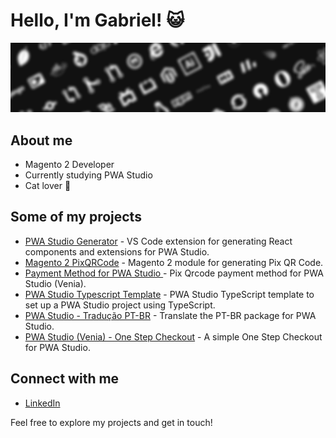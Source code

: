# Hello, I'm Gabriel! 😺
![background](background.jpg)
## About me
- Magento 2 Developer
- Currently studying PWA Studio
- Cat lover 🐾

## Some of my projects
* [PWA Studio Generator](https://github.com/GabrielFNLima/vscode-pwa-studio-generator) - VS Code extension for generating React components and extensions for PWA Studio.
* [Magento 2 PixQRCode](https://github.com/GabrielFNLima/magento2-pixqrcode) -  Magento 2 module for generating Pix QR Code.
* [Payment Method for PWA Studio ](https://github.com/GabrielFNLima/pwastudio-magento2-pixqrcode) - Pix Qrcode payment method for PWA Studio (Venia).
* [PWA Studio Typescript Template](https://github.com/GabrielFNLima/pwa-studio-typescript-template) - PWA Studio TypeScript template to set up a PWA Studio project using TypeScript.
* [PWA Studio - Tradução PT-BR](https://github.com/GabrielFNLima/pwastudio-traducao-pt-br) - Translate the PT-BR package for PWA Studio.
* [PWA Studio (Venia) - One Step Checkout](https://github.com/GabrielFNLima/pwastudio-one-step-checkout) - A simple One Step Checkout for PWA Studio.

## Connect with me
- [LinkedIn](https://www.linkedin.com/in/devgfnl/)

Feel free to explore my projects and get in touch! 
